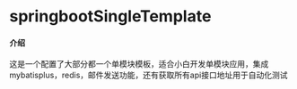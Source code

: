# springbootSingleTemplate

#### 介绍
这是一个配置了大部分都一个单模块模板，适合小白开发单模块应用，集成mybatisplus，redis，邮件发送功能，还有获取所有api接口地址用于自动化测试

